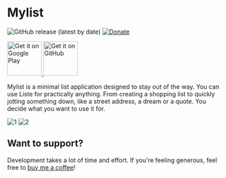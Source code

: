 # Mylist
![GitHub release (latest by date)](https://img.shields.io/github/v/release/ExpertWebMedia/mylist) [![Donate](https://img.shields.io/badge/Donate-PayPal-green.svg)](https://www.paypal.me/berkcodes)

<a href="https://play.google.com/store/apps/details?id=com.berkd.mylist">
    <img alt="Get it on Google Play"
        height="80"
        src="https://play.google.com/intl/en_us/badges/images/generic/en_badge_web_generic.png" />
</a>

<a href="https://github.com/ExpertWebMedia/mylist/releases">
    <img alt="Get it on GitHub"
        height="80"
        src="https://raw.githubusercontent.com/flocke/andOTP/master/assets/badges/get-it-on-github.png" />
</a>

Mylist is a minimal list application designed to stay out of the way. You can use Liste for practically anything. From creating a shopping list to quickly jotting something down, like a street address, a dream or a quote. You decide what you want to use it for.



![1](https://lh3.googleusercontent.com/ahVwGKNkgqA8q70qX1kazhywdqpmsKh30Lc3XcQzOPS04wdDzH-Jq2lseEd5Io8Gswc=w720-h310-rw) ![2](https://lh3.googleusercontent.com/igNRZBbggWaTJepeyWEKChpkS_dkOj7c-mqSbqbCVc4Q_DsCogm6aNp-yW8UZIO6ybQ=w720-h310-rw)

## Want to support?
Development takes a lot of time and effort. If you're feeling generous, feel free to [buy me a coffee](https://www.paypal.me/berkcodes)!